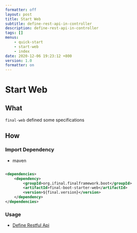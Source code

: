 ```yaml
---
formatter: off
layout: post 
title: Start Web
subtitle: define-rest-api-in-controller 
description: define-rest-api-in-controller 
tags: []
menus:
    - quick-start
    - start-web
    - index
date: 2020-12-06 19:23:12 +800 
version: 1.0 
formatter: on
---
```


# Start Web

## What

`final-web` defined some specifications

## How

### Import Dependency

* maven

```xml

<dependencies>
    <dependency>
        <groupId>org.ifinal.finalframework.boot</groupId>
        <artifactId>final-boot-starter-web</artifactId>
        <version>${final.version}</version>
    </dependency>
</dependencies>
```

### Usage

* [Define Restful Api](define-rest-api.md)
